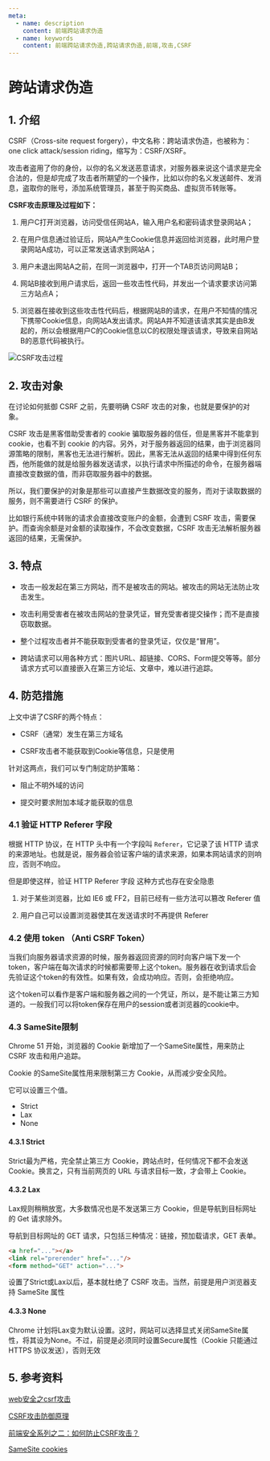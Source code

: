 ```yaml
---
meta:
  - name: description
    content: 前端跨站请求伪造
  - name: keywords
    content: 前端跨站请求伪造,跨站请求伪造,前端,攻击,CSRF
---
```

# 跨站请求伪造

## 1. 介绍

CSRF（Cross-site request forgery），中文名称：跨站请求伪造，也被称为：one click attack/session riding，缩写为：CSRF/XSRF。

攻击者盗用了你的身份，以你的名义发送恶意请求，对服务器来说这个请求是完全合法的，但是却完成了攻击者所期望的一个操作，比如以你的名义发送邮件、发消息，盗取你的账号，添加系统管理员，甚至于购买商品、虚拟货币转账等。

**CSRF攻击原理及过程如下：**

1. 用户C打开浏览器，访问受信任网站A，输入用户名和密码请求登录网站A；

2. 在用户信息通过验证后，网站A产生Cookie信息并返回给浏览器，此时用户登录网站A成功，可以正常发送请求到网站A；

3. 用户未退出网站A之前，在同一浏览器中，打开一个TAB页访问网站B；

4. 网站B接收到用户请求后，返回一些攻击性代码，并发出一个请求要求访问第三方站点A；

5. 浏览器在接收到这些攻击性代码后，根据网站B的请求，在用户不知情的情况下携带Cookie信息，向网站A发出请求。网站A并不知道该请求其实是由B发起的，所以会根据用户C的Cookie信息以C的权限处理该请求，导致来自网站B的恶意代码被执行。

![CSRF攻击过程](/img/CSRF攻击过程.png)

## 2. 攻击对象

在讨论如何抵御 CSRF 之前，先要明确 CSRF 攻击的对象，也就是要保护的对象。

CSRF 攻击是黑客借助受害者的 cookie 骗取服务器的信任，但是黑客并不能拿到 cookie，也看不到 cookie 的内容。另外，对于服务器返回的结果，由于浏览器同源策略的限制，黑客也无法进行解析。因此，黑客无法从返回的结果中得到任何东西，他所能做的就是给服务器发送请求，以执行请求中所描述的命令，在服务器端直接改变数据的值，而非窃取服务器中的数据。

所以，我们要保护的对象是那些可以直接产生数据改变的服务，而对于读取数据的服务，则不需要进行 CSRF 的保护。

比如银行系统中转账的请求会直接改变账户的金额，会遭到 CSRF 攻击，需要保护。而查询余额是对金额的读取操作，不会改变数据，CSRF 攻击无法解析服务器返回的结果，无需保护。

## 3. 特点

+ 攻击一般发起在第三方网站，而不是被攻击的网站。被攻击的网站无法防止攻击发生。

+ 攻击利用受害者在被攻击网站的登录凭证，冒充受害者提交操作；而不是直接窃取数据。

+ 整个过程攻击者并不能获取到受害者的登录凭证，仅仅是“冒用”。

+ 跨站请求可以用各种方式：图片URL、超链接、CORS、Form提交等等。部分请求方式可以直接嵌入在第三方论坛、文章中，难以进行追踪。

## 4. 防范措施

上文中讲了CSRF的两个特点：

+ CSRF（通常）发生在第三方域名

+ CSRF攻击者不能获取到Cookie等信息，只是使用

针对这两点，我们可以专门制定防护策略：

+ 阻止不明外域的访问

+ 提交时要求附加本域才能获取的信息

### 4.1 验证 HTTP Referer 字段

根据 HTTP 协议，在 HTTP 头中有一个字段叫 `Referer`，它记录了该 HTTP 请求的来源地址。也就是说，服务器会验证客户端的请求来源，如果本网站请求的则响应，否则不响应。

但是即使这样，验证 HTTP Referer 字段 这种方式也存在安全隐患

1. 对于某些浏览器，比如 IE6 或 FF2，目前已经有一些方法可以篡改 Referer 值

2. 用户自己可以设置浏览器使其在发送请求时不再提供 Referer

### 4.2 使用 token （Anti CSRF Token）

当我们向服务器请求资源的时候，服务器返回资源的同时向客户端下发一个token，客户端在每次请求的时候都需要带上这个token。服务器在收到请求后会先验证这个token的有效性。如果有效，会成功响应。否则，会拒绝响应。

这个token可以看作是客户端和服务器之间的一个凭证，所以，是不能让第三方知道的。一般我们可以将token保存在用户的session或者浏览器的cookie中。

### 4.3 SameSite限制

Chrome 51 开始，浏览器的 Cookie 新增加了一个SameSite属性，用来防止 CSRF 攻击和用户追踪。

Cookie 的SameSite属性用来限制第三方 Cookie，从而减少安全风险。

它可以设置三个值。

+ Strict
+ Lax
+ None

#### 4.3.1 Strict

Strict最为严格，完全禁止第三方 Cookie，跨站点时，任何情况下都不会发送 Cookie。换言之，只有当前网页的 URL 与请求目标一致，才会带上 Cookie。

#### 4.3.2 Lax

Lax规则稍稍放宽，大多数情况也是不发送第三方 Cookie，但是导航到目标网址的 Get 请求除外。

导航到目标网址的 GET 请求，只包括三种情况：链接，预加载请求，GET 表单。

```html
<a href="..."></a>
<link rel="prerender" href="..."/>
<form method="GET" action="...">
```

设置了Strict或Lax以后，基本就杜绝了 CSRF 攻击。当然，前提是用户浏览器支持 SameSite 属性

#### 4.3.3 None

Chrome 计划将Lax变为默认设置。这时，网站可以选择显式关闭SameSite属性，将其设为None。不过，前提是必须同时设置Secure属性（Cookie 只能通过 HTTPS 协议发送），否则无效

## 5. 参考资料

[web安全之csrf攻击](https://zhaosaisai.com/blog/2018/web%E5%AE%89%E5%85%A8%E4%B9%8Bcsrf%E6%94%BB%E5%87%BB.html)

[CSRF攻击防御原理](https://www.freebuf.com/articles/web/224446.html)

[前端安全系列之二：如何防止CSRF攻击？](https://juejin.im/post/5bc009996fb9a05d0a055192)

[SameSite cookies](https://developer.mozilla.org/zh-CN/docs/Web/HTTP/Headers/Set-Cookie/SameSite)
